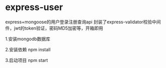 # express-user
express+mongoose的用户登录注册查询api
封装了express-validator校验中间件，jwt的token验证，密码MD5加密等，开箱即用


1.安装mongodb数据库

2.安装依赖
npm install

3.启动项目
npm start
